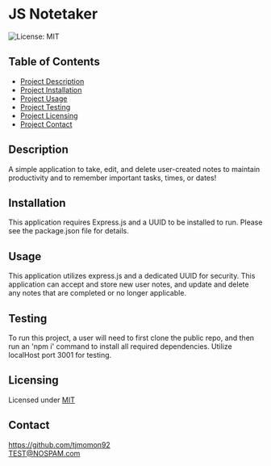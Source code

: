 
# JS Notetaker

![License: MIT](https://img.shields.io/badge/License-MIT-yellow.svg)
    
## Table of Contents
- [Project Description](#Description)
- [Project Installation](#Installation)
- [Project Usage](#Usage)
- [Project Testing](#Testing)
- [Project Licensing](#Licensing)
- [Project Contact](#Contact)
  
## Description
A simple application to take, edit, and delete user-created notes to maintain productivity and to remember important tasks, times, or dates! 

## Installation
This application requires Express.js and a UUID to be installed to run. Please see the package.json file for details.
  
## Usage
This application utilizes express.js and a dedicated UUID for security. This application can accept and store new user notes, and update and delete any notes that are completed or no longer applicable.
  
## Testing
To run this project, a user will need to first clone the public repo, and then run an 'npm i' command to install all required dependencies. Utilize localHost port 3001 for testing.
  
## Licensing
Licensed under [MIT](https://opensource.org/license/mit/)
  
## Contact
https://github.com/tjmomon92
</br>TEST@NOSPAM.com
    